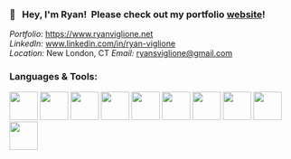 ### 👋  &nbsp; Hey, I'm Ryan! &nbsp;Please check out my portfolio [website](www.ryanviglione.net)!

*Portfolio:* https://www.ryanviglione.net \
*LinkedIn:* www.linkedin.com/in/ryan-viglione \
*Location:* New London, CT 
*Email:* ryansviglione@gmail.com <br/>

### Languages & Tools:

<code><img height="50" src="https://raw.githubusercontent.com/uiwjs/file-icons/63d81cae027521169108efc8a00a64683f9491d1/icon/powershell.svg"></code>
<code><img height="50" src="https://www.vectorlogo.zone/logos/cisco/cisco-ar21.svg"></code>
<code><img height="50" src="https://www.vectorlogo.zone/logos/microsoft/microsoft-icon.svg"></code> 
<code><img height="50" src="https://www.vectorlogo.zone/logos/linux/linux-ar21.svg"></code>
<code><img height="50" src="https://www.vectorlogo.zone/logos/amazon_aws/amazon_aws-ar21.svg"></code>
<code><img height="50" src="https://www.vectorlogo.zone/logos/python/python-ar21.svg"></code> 
<code><img height="50" src="https://www.vectorlogo.zone/logos/postgresql/postgresql-ar21.svg"></code> 
<code><img height="50" src="https://www.vectorlogo.zone/logos/git-scm/git-scm-ar21.svg"></code> 
<code><img height="50" src="https://www.vectorlogo.zone/logos/docker/docker-ar21.svg"></code>
<code><img height="50" src="https://www.vectorlogo.zone/logos/terraformio/terraformio-ar21.svg"></code>
